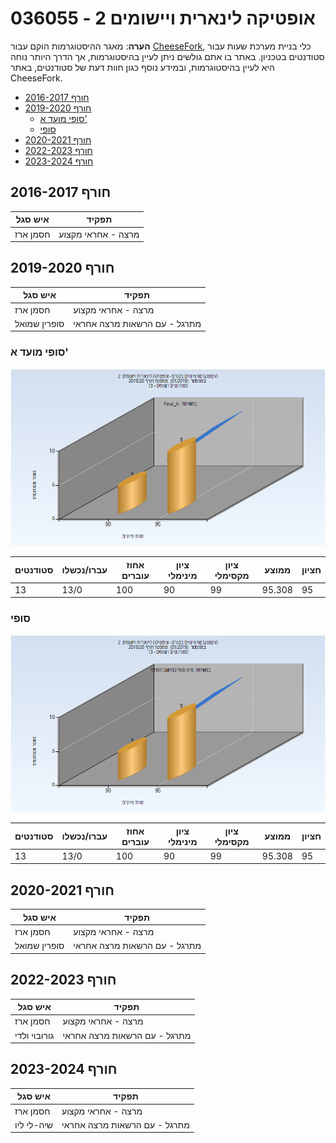 # 036055 - אופטיקה לינארית ויישומים 2

**הערה**: מאגר ההיסטוגרמות הוקם עבור [CheeseFork](https://cheesefork.cf/), כלי בניית מערכת שעות עבור סטודנטים בטכניון. באתר בו אתם גולשים ניתן לעיין בהיסטוגרמות, אך הדרך היותר נוחה היא לעיין בהיסטוגרמות, ובמידע נוסף כגון חוות דעת של סטודנטים, באתר CheeseFork.

* [חורף 2016-2017](#201601)
* [חורף 2019-2020](#201901)
  * [סופי מועד א'](#201901-Final_A)
  * [סופי](#201901-Finals)
* [חורף 2020-2021](#202001)
* [חורף 2022-2023](#202201)
* [חורף 2023-2024](#202301)

<h2 id="201601">חורף 2016-2017</h2>

| איש סגל | תפקיד |
| ---- | ---- |
| חסמן ארז | מרצה - אחראי מקצוע |

<h2 id="201901">חורף 2019-2020</h2>

| איש סגל | תפקיד |
| ---- | ---- |
| חסמן ארז | מרצה - אחראי מקצוע |
| סופרין שמואל | מתרגל - עם הרשאות מרצה אחראי |

<h3 id="201901-Final_A">סופי מועד א'</h3>

![201901 Final_A](201901/Final_A.png)

| סטודנטים | עברו/נכשלו | אחוז עוברים | ציון מינימלי | ציון מקסימלי | ממוצע | חציון |
| ---- | ---- | ---- | ---- | ---- | ---- | ---- |
| 13 | 13/0 | 100 | 90 | 99 | 95.308 | 95 |

<h3 id="201901-Finals">סופי</h3>

![201901 Finals](201901/Finals.png)

| סטודנטים | עברו/נכשלו | אחוז עוברים | ציון מינימלי | ציון מקסימלי | ממוצע | חציון |
| ---- | ---- | ---- | ---- | ---- | ---- | ---- |
| 13 | 13/0 | 100 | 90 | 99 | 95.308 | 95 |

<h2 id="202001">חורף 2020-2021</h2>

| איש סגל | תפקיד |
| ---- | ---- |
| חסמן ארז | מרצה - אחראי מקצוע |
| סופרין שמואל | מתרגל - עם הרשאות מרצה אחראי |

<h2 id="202201">חורף 2022-2023</h2>

| איש סגל | תפקיד |
| ---- | ---- |
| חסמן ארז | מרצה - אחראי מקצוע |
| גורובוי ולדי | מתרגל - עם הרשאות מרצה אחראי |

<h2 id="202301">חורף 2023-2024</h2>

| איש סגל | תפקיד |
| ---- | ---- |
| חסמן ארז | מרצה - אחראי מקצוע |
| שיה-לי ליו | מתרגל - עם הרשאות מרצה אחראי |

